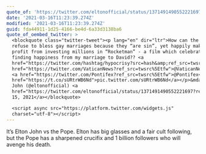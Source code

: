 ```yaml
---
quote_of: 'https://twitter.com/eltonofficial/status/1371491490552221697?s=21'
date: '2021-03-16T11:23:39.274Z'
modified: '2021-03-16T11:23:39.274Z'
guid: fda44911-1d25-4166-be4d-6a33d3138ba6
quote_of_oembed_twitter: >
  <blockquote class="twitter-tweet"><p lang="en" dir="ltr">How can the Vatican
  refuse to bless gay marriages because they “are sin”, yet happily make a
  profit from investing millions in “Rocketman” - a film which celebrates my
  finding happiness from my marriage to David?? <a
  href="https://twitter.com/hashtag/hypocrisy?src=hash&amp;ref_src=twsrc%5Etfw">#hypocrisy</a><a
  href="https://twitter.com/VaticanNews?ref_src=twsrc%5Etfw">@VaticanNews</a> 
  <a href="https://twitter.com/Pontifex?ref_src=twsrc%5Etfw">@Pontifex</a> <a
  href="https://t.co/sURtrWB6Nd">pic.twitter.com/sURtrWB6Nd</a></p>&mdash; Elton
  John (@eltonofficial) <a
  href="https://twitter.com/eltonofficial/status/1371491490552221697?ref_src=twsrc%5Etfw">March
  15, 2021</a></blockquote>

  <script async src="https://platform.twitter.com/widgets.js"
  charset="utf-8"></script>
---
```

It’s Elton John vs the Pope. Elton has big glasses and a fair cult following, but the Pope has a sharpened crucifix and 1 billion followers who will avenge his death.
